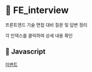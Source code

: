 # 💬 FE_interview

프론트엔드 기술 면접 대비 질문 및 답변 정리

각 인덱스를 클릭하여 상세 내용 확인

## 🚩 Javascript

[이벤트](./javascript/event.md)
